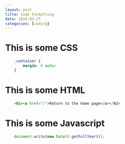 ```yaml
---
layout: post
title: Code Formatting
date: 2024-03-27
categories: [coding]
---
```


# This is some CSS

```css
	.container {
		margin: 0 auto:
	{
```

# This is some HTML

```html
	<h2><a href="/">Return to the home page</a></h2>
```

# This is some Javascript

```javascript
	document.write(new Date().getFullYear());
```